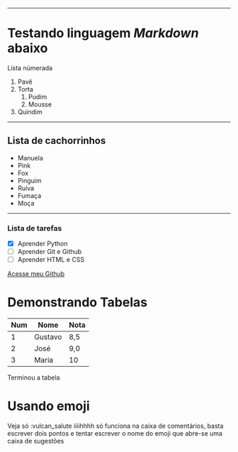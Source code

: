 ___
# Testando linguagem __*Markdown*__ abaixo
Lista númerada
1. Pavê
1. Torta
   1. Pudim
   1. Mousse
1. Quindim
***
## Lista de cachorrinhos
* Manuela
* Pink
* Fox
* Pinguim
* Ruiva
* Fumaça
* Moça
---
### Lista de tarefas
- [x] Aprender Python
- [ ] Aprender Git e Github
- [ ] Aprender HTML e CSS

[Acesse meu Github](https://github.com/hugo-paiva)

# Demonstrando Tabelas
Num | Nome | Nota
---|---|---
1 | Gustavo | 8,5
2 | José | 9,0
3 | Maria | 10

Terminou a tabela
# Usando emoji
Veja só :vulcan_salute
iiiihhhh só funciona na caixa de comentários, basta escrever dois pontos e tentar escrever o nome do emoji que abre-se uma caixa de sugestões
